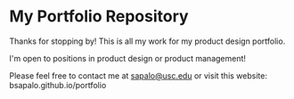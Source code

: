 # My Portfolio Repository

Thanks for stopping by! This is all my work for my product design portfolio. 

I'm open to positions in product design or product management!

Please feel free to contact me at sapalo@usc.edu or visit this website: bsapalo.github.io/portfolio
